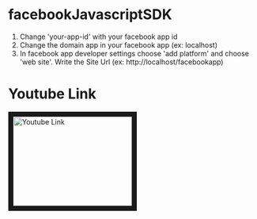 # facebookJavascriptSDK
1. Change 'your-app-id' with your facebook app id
2. Change the domain app in your facebook app (ex: localhost)
3. In facebook app developer settings choose 'add platform' and choose 'web site'. Write the Site Url (ex: http://localhost/facebookapp)

# Youtube Link

<a href="http://www.youtube.com/watch?feature=player_embedded&v=oZxr87S-gQY
" target="_blank"><img src="http://img.youtube.com/vi/oZxr87S-gQY/0.jpg" 
alt="Youtube Link" width="240" height="180" border="10" /></a>
